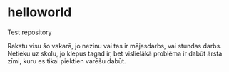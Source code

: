 # helloworld
Test repository

Rakstu visu šo vakarā, jo nezinu vai tas ir mājasdarbs, vai stundas darbs. Netieku uz skolu, jo klepus tagad ir, bet vislielākā problēma ir dabūt ārsta zīmi, kuru es tikai piektien varēšu dabūt.
